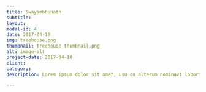 ```yaml
---
title: Swayambhunath
subtitle:  
layout:  
modal-id: 4
date: 2017-04-10
img: treehouse.png
thumbnail: treehouse-thumbnail.png
alt: image-alt
project-date: 2017-04-10
client: 
category: 
description: Lorem ipsum dolor sit amet, usu cu alterum nominavi lobortis. At duo novum diceret. Tantas apeirian vix et, usu sanctus postulant inciderint ut, populo diceret necessitatibus in vim. Cu eum dicam feugiat noluisse.

---
```

